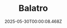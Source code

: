 ---
title: "Balatro"
id: 2379780
date: 2025-05-30T00:00:08.468Z
link: games/steam/recent/balatro
image: http://media.steampowered.com/steamcommunity/public/images/apps/2379780/b6018068070ab0e23561694c11f7950dd6f4c752.jpg
playtime_2weeks: 1
playtime_forever: 8052
playtime_windows_forever: 0
playtime_mac_forever: 194
playtime_linux_forever: 7858
playtime_deck_forever: 7858
---